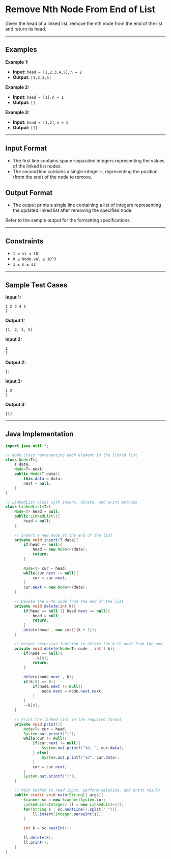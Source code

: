 # Remove Nth Node From End of List

Given the head of a linked list, remove the nth node from the end of the list and return its head.

---

## Examples

**Example 1:**

- **Input:** `head = [1,2,3,4,5]`, `n = 2`
- **Output:** `[1,2,3,5]`

**Example 2:**

- **Input:** `head = [1]`, `n = 1`
- **Output:** `[]`

**Example 3:**

- **Input:** `head = [1,2]`, `n = 1`
- **Output:** `[1]`

---

## Input Format

- The first line contains space-separated integers representing the values of the linked list nodes.
- The second line contains a single integer `n`, representing the position (from the end) of the node to remove.

## Output Format

- The output prints a single line containing a list of integers representing the updated linked list after removing the specified node.

Refer to the sample output for the formatting specifications.

---

## Constraints

- `1 ≤ sz ≤ 10`
- `0 ≤ Node.val ≤ 10^3`
- `1 ≤ n ≤ sz`

---

## Sample Test Cases

**Input 1:**
```
1 2 3 4 5
2
```
**Output 1:**
```
[1, 2, 3, 5]
```

**Input 2:**
```
1
1
```
**Output 2:**
```
[]
```

**Input 3:**
```
1 2
1
```
**Output 3:**
```
[1]
```

---

## Java Implementation

```java
import java.util.*;

// Node class representing each element in the linked list
class Node<T>{
    T data;
    Node<T> next;
    public Node(T data){
        this.data = data;
        next = null;
    }
}

// LinkedList class with insert, delete, and print methods
class LinkedList<T>{
    Node<T> head = null;
    public LinkedList(){
        head = null;
    }
    
    // Insert a new node at the end of the list
    private void insert(T data){
        if(head == null){
            head = new Node<>(data);
            return;
        }
        
        Node<T> cur = head;
        while(cur.next != null){
            cur = cur.next;
        }
        cur.next = new Node<>(data);
    }
    
    // Delete the k-th node from the end of the list
    private void delete(int k){
        if(head == null || head.next == null){
            head = null;
            return;
        }
        delete(head , new int[]{k + 1});
    }

    // Helper recursive function to delete the k-th node from the end
    private void delete(Node<T> node , int[] k){
        if(node == null){
            --k[0];
            return;
        }
        
        delete(node.next , k);
        if(k[0] == 0){
            if(node.next != null){
                node.next = node.next.next;
            }
        }
        --k[0];
    }
    
    // Print the linked list in the required format
    private void print(){
        Node<T> cur = head;
        System.out.printf("[");
        while(cur != null){
            if(cur.next != null){
                System.out.printf("%d, ", cur.data);
            } else{
                System.out.printf("%d", cur.data);
            }
            cur = cur.next;
        }
        System.out.printf("]");
    }

    // Main method to read input, perform deletion, and print result
    public static void main(String[] args){
        Scanner sc = new Scanner(System.in);
        LinkedList<Integer> ll = new LinkedList<>();
        for(String s : sc.nextLine().split(" ")){
            ll.insert(Integer.parseInt(s));
        }
        
        int k = sc.nextInt();
        
        ll.delete(k);
        ll.print();
    }
}
```